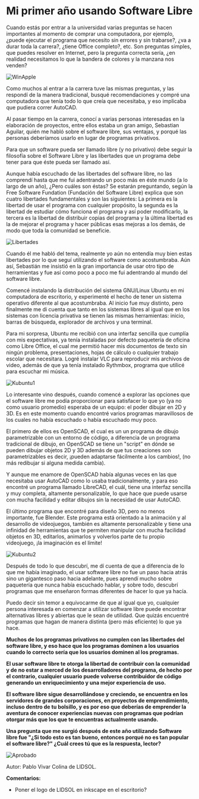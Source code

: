 
# Mi primer año usando Software Libre

Cuando estás por entrar a la universidad varias preguntas se hacen importantes al momento de comprar una computadora, por ejemplo, ¿puede ejecutar el programa que necesito sin errores y sin trabarse?, ¿va a durar toda la carrera?, ¿tiene Office completo?, etc. Son preguntas simples, que puedes resolver en Internet, pero la pregunta correcta sería, ¿en realidad necesitamos lo que la bandera de colores y la manzana nos venden?

![WinApple][apple_windows]

[apple_windows]: ./material/apple_windows.jpg "WinApple"

Como muchos al entrar a la carrera tuve las mismas preguntas, y las respondí de la manera tradicional, busqué recomendaciones y compré una computadora que tenía todo lo que creía que necesitaba, y eso implicaba que pudiera correr AutoCAD. 

Al pasar tiempo en la carrera, conocí a varias personas interesadas en la elaboración de proyectos, entre ellos estaba un gran amigo, Sebastian Aguilar, quién me habló sobre el software libre, sus ventajas, y porqué las personas deberíamos usarlo en lugar de programas privativos.



Para que un software pueda ser llamado libre (y no privativo) debe seguir la filosofía sobre el Software Libre y las libertades que un programa debe tener para que éste pueda ser llamado así. 
 
Aunque había escuchado de las libertades del software libre, no las comprendí hasta que me fui adentrando un poco más en éste mundo (a lo largo de un año), ¿Pero cuáles son éstas? Se estarán preguntando, según la Free Software Fundation (Fundación del Software Libre) explica que son cuatro libertades fundamentales y son las siguientes: La primera es la libertad de usar el programa con cualquier propósito, la segunda es la libertad de estudiar cómo funciona el programa y así poder modificarlo, la tercera es la libertad de distribuir copias del programa y la última libertad es la de mejorar el programa y hacer públicas esas mejoras a los demás, de modo que toda la comunidad se beneficie.

![Libertades][libertades]

[libertades]: ./material/4libertades.jpg "Libertades del Software Libre"


Cuando él me habló del tema, realmente yo aún no entendía muy bien estas libertades por lo que seguí utilizando el software como acostumbraba. Aún así, Sebastián me insistió en la gran importancia de usar otro tipo de herramientas y fue así como poco a poco me fui adentrando al mundo del software libre. 
 
Comencé instalando la distribución del sistema GNU/Linux Ubuntu en mi computadora de escritorio, y experimenté el hecho de tener un sistema operativo diferente al que acostumbraba. Al inicio fue muy distinto, pero finalmente me di cuenta que tanto en los sistemas libres al igual que en los sistemas con licencia privativa se tienen las mismas herramientas: inicio, barras de búsqueda, explorador de archivos y una terminal. 

Para mi sorpresa, Ubuntu me recibió con una interfaz sencilla que cumplía con mis expectativas, ya tenía instaladas por defecto paquetería de oficina como Libre Office, el cual me permitió hacer mis documentos de texto sin ningún problema, presentaciones, hojas de cálculo o cualquier trabajo escolar que necesitara. Logré instalar VLC para reproducir mis archivos de video, además de que ya tenía instalado Rythmbox, programa que utilicé para escuchar mi música. 

![Kubuntu1][kubuntu1]

[kubuntu1]: ./material/Screenshot_20171106_233906.png "Kubuntu1"

 
Lo interesante vino después, cuando comencé a explorar las opciones que el software libre me podía proporcionar para satisfacer lo que yo (ya no como usuario promedio) esperaba de un equipo: el poder dibujar en 2D y 3D. Es en este momento cuando encontré varios programas maravillosos de los cuales no había escuchado o había escuchado muy poco. 

El primero de ellos es OpenSCAD, el cual es un un programa de dibujo parametrizable con un entorno de código, a diferencia de un programa tradicional de dibujo, en OpenSCAD se tiene un "script" en dónde se pueden dibujar objetos 2D y 3D además de que tus creaciones son parametrizables es decir, ¡pueden adaptarse fácilmente a los cambios!, (no más redibujar si alguna medida cambia).

Y aunque me enamore de OpenSCAD había algunas veces en las que necesitaba usar AutoCAD como lo usaba tradicionalmente, y para eso encontré un programa llamado LibreCAD, el cuál, tiene una interfaz sencilla y muy completa, altamente personalizable, lo que hace que puede usarse con mucha facilidad y editar dibujos sin la necesidad de usar AutoCAD. 

El último programa que encontré para diseño 3D, pero no menos importante, fue Blender. Este programa está orientado a la animación y al desarrollo de videojuegos, también es altamente personalizable y tiene una infinidad de herramientas que te permiten manipular con mucha facilidad objetos en 3D, editarlos, animarlos y volverlos parte de tu propio videojuego, ¡la imaginación es el límite!

![Kubuntu2][kubuntu2]

[kubuntu2]: ./material/Screenshot_20171106_234201.png "Kubuntu2"
 
Después de todo lo que descubrí, me dí cuenta de que a diferencia de lo que me había imaginado, el usar software libre no fue un paso hacia atrás sino un gigantesco paso hacia adelante, pues aprendí mucho sobre paquetería que nunca había escuchado hablar, y sobre todo, descubrí programas que me enseñaron formas diferentes de hacer lo que ya hacía. 

Puedo decir sin temor a equivocarme de que al igual que yo, cualquier persona interesada en comenzar a utilizar software libre puede encontrar alternativas libres y abiertas que le sean de utilidad. Que quizás encuentré programas que hagan de manera distinta (pero más eficiente) lo que ya hace.



**Muchos de los programas privativos no cumplen con las libertades del software libre, y eso hace que los programas dominen a los usuarios cuando lo correcto sería que los usuarios dominen al los programas.**

**El usar software libre te otorga la libertad de contribuir con la comunidad y de no estar a merced de los desarrolladores del programa, de hecho por el contrario, cualquier usuario puede volverse contribuidor de código  generando un enriquecimiento y una mejor experiencia de uso.**

**El software libre sigue desarrollándose y creciendo, se encuentra en los servidores de grandes corporaciones, en proyectos de emprendimiento, incluso dentro de tu bolsillo, y es por eso que deberías de emprender la aventura de conocer experiencias nuevas con programas que podrían otorgar más que los que te encuentras actualmente usando.**

**Una pregunta que me surgió después de este año utilizando Software libre fue "¿Si todo esto es tan bueno, entonces porqué no es tan popular el software libre?"
¿Cuál crees tú que es la respuesta, lector?**

![Aprobado][approval]

[approval]: ./material/gnu_linux_seal_of_approval_by_gustawho-d4luknw.png "GNU/Linux seal of approval"

Autor: Pablo Vivar Colina de LIDSOL.

**Comentarios:**

- Poner el logo de LIDSOL en inkscape en el escritorio?
